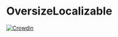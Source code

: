 # OversizeLocalizable

[![Crowdin](https://badges.crowdin.net/oversizebase/localized.svg)](https://crowdin.com/project/oversizebase)
